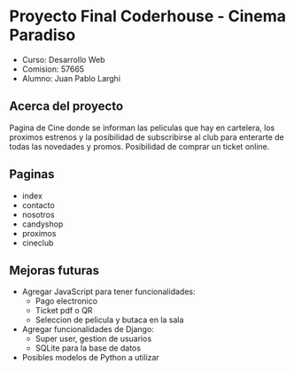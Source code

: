 # Proyecto Final Coderhouse - Cinema Paradiso

* Curso: Desarrollo Web
* Comision: 57665
* Alumno: Juan Pablo Larghi

## Acerca del proyecto

Pagina de Cine donde se informan las peliculas que hay en cartelera, los proximos estrenos y la posibilidad de subscribirse al club para enterarte de todas las novedades y promos. Posibilidad de comprar un ticket online. 

## Paginas

* index
* contacto
* nosotros
* candyshop
* proximos
* cineclub

## Mejoras futuras

* Agregar JavaScript para tener funcionalidades:
    * Pago electronico
    * Ticket pdf o QR
    * Seleccion de pelicula y butaca en la sala
* Agregar funcionalidades de Django:
    * Super user, gestion de usuarios
    * SQLite para la base de datos
* Posibles modelos de Python a utilizar